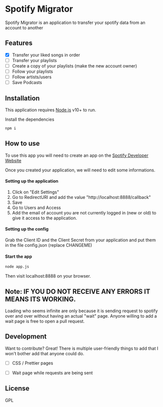 # Spotify Migrator
Spotify Migrator is an application to transfer your spotify data from an account to another



## Features

-  [x] Transfer your liked songs in order
-  [ ] Transfer your playlists
-  [ ] Create a copy of your playlists (make the new account owner)
-  [ ] Follow your playlists
-  [ ] Follow artists/users
-  [ ] Save Podcasts

## Installation

This application requires [Node.js](https://nodejs.org/) v10+ to run.

Install the dependencies
```sh
npm i
```

## How to use
To use this app you will need to create an app on the [Spotify Developer Website](https://developer.spotify.com/dashboard/applications)

Once you created your application, we will need to edit some informations.
#### Setting up the application
1. Click on "Edit Settings"
2. Go to RedirectURI and add the value "http://localhost:8888/callback"
3. Save
4. Go to Users and Access
5. Add the email of account you are not currently logged in (new or old) to give it access to the application.

#### Setting up the config
Grab the Client ID and the Client Secret from your application and put them in the file config.json (replace CHANGEME)

#### Start the app
```sh
node app.js
```
Then visit localhost:8888 on your browser.

## Note: IF YOU DO NOT RECEIVE ANY ERRORS IT MEANS ITS WORKING. 
Loading who seems infinite are only because it is sending request to spotify over and over without having an actual "wait" page. Anyone willing to add a wait page is free to open a pull request.

## Development
Want to contribute? Great!
There is multiple user-friendly things to add that I won't bother add that anyone could do.

- [ ] CSS / Prettier pages
- [ ] Wait page while requests are being sent


## License
GPL
